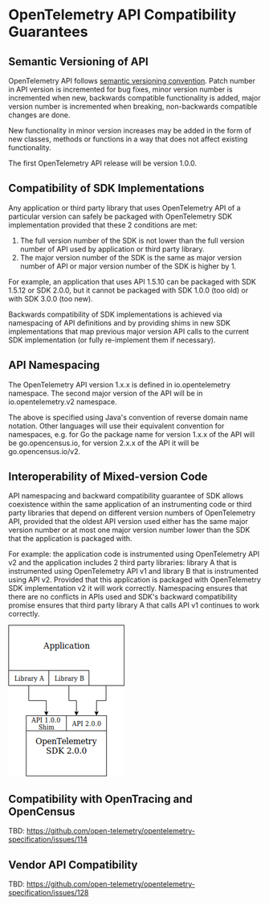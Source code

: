 # OpenTelemetry API Compatibility Guarantees

## Semantic Versioning of API

OpenTelemetry API follows [semantic versioning convention](https://semver.org/spec/v2.0.0.html). Patch number in API version is incremented for bug fixes, minor version number is incremented when new, backwards compatible functionality is added, major version number is incremented when breaking, non-backwards compatible changes are done.

New functionality in minor version increases may be added in the form of new classes, methods or functions in a way that does not affect existing functionality.

The first OpenTelemetry API release will be version 1.0.0.

## Compatibility of SDK Implementations

Any application or third party library that uses OpenTelemetry API of a particular version can safely be packaged with OpenTelemetry SDK implementation provided that these 2 conditions are met:

1. The full version number of the SDK is not lower than the full version number of API used by application or third party library.
2. The major version number of the SDK is the same as major version number of API or major version number of the SDK is higher by 1.

For example, an application that uses API 1.5.10 can be packaged with SDK 1.5.12 or SDK 2.0.0, but it cannot be packaged with SDK 1.0.0 (too old) or with SDK 3.0.0 (too new).

Backwards compatibility of SDK implementations is achieved via namespacing of API definitions and by providing shims in new SDK implementations that map previous major version API calls to the current SDK implementation (or fully re-implement them if necessary).

## API Namespacing

The OpenTelemetry API version 1.x.x is defined in io.opentelemetry namespace. The second major version of the API will be in io.opentelemetry.v2 namespace.

The above is specified using Java's convention of reverse domain name notation. Other languages will use their equivalent convention for namespaces, e.g. for Go the package name for version 1.x.x of the API will be go.opencensus.io, for version 2.x.x of the API it will be go.opencensus.io/v2.

## Interoperability of Mixed-version Code

API namespacing and backward compatibility guarantee of SDK allows coexistence within the same application of an instrumenting code or third party libraries that depend on different version numbers of OpenTelemetry API, provided that the oldest API version used either has the same major version number or at most one major version number lower than the SDK that the application is packaged with.

For example: the application code is instrumented using OpenTelemetry API v2 and the application includes 2 third party libraries: library A that is instrumented using OpenTelemetry API v1 and library B that is instrumented using API v2. Provided that this application is packaged with OpenTelemetry SDK implementation v2 it will work correctly. Namespacing ensures that there are no conflicts in APIs used and SDK's backward compatibility promise ensures that third party library A that calls API v1 continues to work correctly.

![Compatibility Example](compatibility-example.png)

## Compatibility with OpenTracing and OpenCensus

TBD: https://github.com/open-telemetry/opentelemetry-specification/issues/114

## Vendor API Compatibility

TBD: https://github.com/open-telemetry/opentelemetry-specification/issues/128

